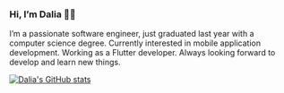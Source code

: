 ### Hi, I’m Dalia 👋🏻

 I’m a passionate software engineer, just graduated last year with a computer science degree. Currently interested in mobile application development. Working as a Flutter developer. Always looking forward to develop and learn new things. 


 [![Dalia's GitHub stats](https://github-readme-stats.vercel.app/api?DaliaAbdelraouf=anuraghazra)](https://github.com/anuraghazra/github-readme-stats)
<!--
**DaliaAbdelraouf/DaliaAbdelraouf** is a ✨ _special_ ✨ repository because its `README.md` (this file) appears on your GitHub profile.

Here are some ideas to get you started:

- 🔭 I’m currently working on ...
- 🌱 I’m currently learning ...
- 👯 I’m looking to collaborate on ...
- 🤔 I’m looking for help with ...
- 💬 Ask me about ...
- 📫 How to reach me: ...
- 😄 Pronouns: ...
- ⚡ Fun fact: ...
-->
